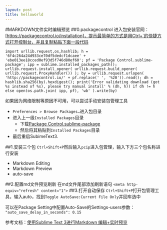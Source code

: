 ```yaml
---
layout: post
title: helloworld
---
```


#MARKDOWN文件实时编辑预览
##0.packagecontrol
进入包安装官网：[https://packagecontrol.io/installation]，提示最简单的方式是用Ctrl+`的快捷方式打开控制台，并且复制粘贴下面一段代码

`import urllib.request,os,hashlib; h = '6f4c264a24d933ce70df5dedcf1dcaee' + 'ebe013ee18cced0ef93d5f746d80ef60'; pf = 'Package Control.sublime-package'; ipp = sublime.installed_packages_path(); urllib.request.install_opener( urllib.request.build_opener( urllib.request.ProxyHandler()) ); by = urllib.request.urlopen( 'http://packagecontrol.io/' + pf.replace(' ', '%20')).read(); dh = hashlib.sha256(by).hexdigest(); print('Error validating download (got %s instead of %s), please try manual install' % (dh, h)) if dh != h else open(os.path.join( ipp, pf), 'wb' ).write(by)`

如果因为网络限制等原因不可用，可以尝试手动安装包管理工具

* `Preferences > Browse Packages…`进入包目录
* 进入上一级`Installed Packages`目录
    - 下载[Package Control.sublime-package](https://packagecontrol.io/Package%20Control.sublime-package)
    - 然后将其粘贴到`Installed Packages`目录
* 最后重启SubimeText3.

##1.安装三个包
`Ctrl+Shift+P`然后输入`pcip`进入包管理，输入下方三个包名称进行安装

- Markdown Editing 
- Markdown Preview
- auto-save


##2.配置md文件预览刷新
在md文件尾部添加刷新语句
`<meta http-equiv="refresh" content="1">`
##3.打开自动保存
`Ctrl+Shift+P`打开包管理工具，输入auto，找到`Toggle AutoSave:Current File Only`并回车选中

可以在Package Setting中配置Auto-Save的Settings-users参数：
`"auto_save_delay_in_seconds": 0.15`





参考文档：[使用Sublime Text 3进行Markdown 编辑+实时预览](https://blog.csdn.net/github_32886825/article/details/52930195)

<meta http-equiv="refresh" content="1">